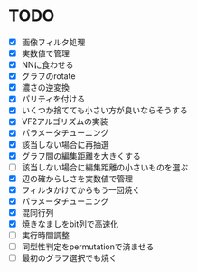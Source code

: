 # TODO

- [x] 画像フィルタ処理
- [x] 実数値で管理
- [x] NNに食わせる
- [x] グラフのrotate
- [x] 濃さの逆変換
- [x] パリティを付ける
- [x] いくつか捨てても小さい方が良いならそうする
- [x] VF2アルゴリズムの実装
- [x] パラメータチューニング
- [x] 該当しない場合に再抽選
- [x] グラフ間の編集距離を大きくする
- [ ] 該当しない場合に編集距離の小さいものを選ぶ
- [x] 辺の確からしさを実数値で管理
- [x] フィルタかけてからもう一回焼く
- [x] パラメータチューニング
- [x] 混同行列
- [x] 焼きなましをbit列で高速化
- [ ] 実行時間調整
- [ ] 同型性判定をpermutationで済ませる
- [ ] 最初のグラフ選択でも焼く
